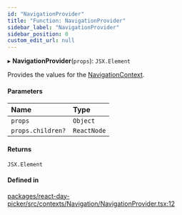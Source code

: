 ```yaml
---
id: "NavigationProvider"
title: "Function: NavigationProvider"
sidebar_label: "NavigationProvider"
sidebar_position: 0
custom_edit_url: null
---
```


▸ **NavigationProvider**(`props`): `JSX.Element`

Provides the values for the [NavigationContext](../variables/NavigationContext).

#### Parameters

| Name | Type |
| :------ | :------ |
| `props` | `Object` |
| `props.children?` | `ReactNode` |

#### Returns

`JSX.Element`

#### Defined in

[packages/react-day-picker/src/contexts/Navigation/NavigationProvider.tsx:12](https://github.com/gpbl/react-day-picker/blob/6bc3b9d0/packages/react-day-picker/src/contexts/Navigation/NavigationProvider.tsx#L12)
